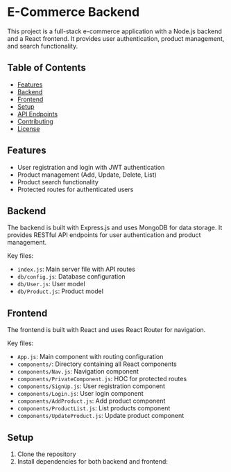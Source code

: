 # E-Commerce Backend

This project is a full-stack e-commerce application with a Node.js backend and a React frontend. It provides user authentication, product management, and search functionality.

## Table of Contents

- [Features](#features)
- [Backend](#backend)
- [Frontend](#frontend)
- [Setup](#setup)
- [API Endpoints](#api-endpoints)
- [Contributing](#contributing)
- [License](#license)

## Features

- User registration and login with JWT authentication
- Product management (Add, Update, Delete, List)
- Product search functionality
- Protected routes for authenticated users

## Backend

The backend is built with Express.js and uses MongoDB for data storage. It provides RESTful API endpoints for user authentication and product management.

Key files:
- `index.js`: Main server file with API routes
- `db/config.js`: Database configuration
- `db/User.js`: User model
- `db/Product.js`: Product model

## Frontend

The frontend is built with React and uses React Router for navigation.

Key files:
- `App.js`: Main component with routing configuration
- `components/`: Directory containing all React components
- `components/Nav.js`: Navigation component
- `components/PrivateComponent.js`: HOC for protected routes
- `components/SignUp.js`: User registration component
- `components/Login.js`: User login component
- `components/AddProduct.js`: Add product component
- `components/ProductList.js`: List products component
- `components/UpdateProduct.js`: Update product component

## Setup

1. Clone the repository
2. Install dependencies for both backend and frontend:


